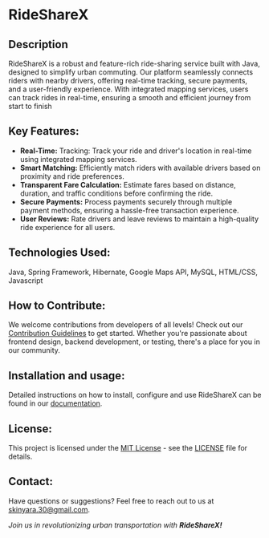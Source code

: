 # RideShareX

## Description
RideShareX is a robust and feature-rich ride-sharing service built with Java, designed to simplify urban commuting. Our platform seamlessly connects riders with nearby drivers, offering real-time tracking, secure payments, and a user-friendly experience. With integrated mapping services, users can track rides in real-time, ensuring a smooth and efficient journey from start to finish

## Key Features:

* __Real-Time:__ Tracking: Track your ride and driver's location in real-time using integrated mapping services.
* __Smart Matching:__ Efficiently match riders with available drivers based on proximity and ride preferences.
* __Transparent Fare Calculation:__ Estimate fares based on distance, duration, and traffic conditions before confirming the ride.
* __Secure Payments:__ Process payments securely through multiple payment methods, ensuring a hassle-free transaction experience.
* __User Reviews:__ Rate drivers and leave reviews to maintain a high-quality ride experience for all users.

## Technologies Used:
Java, Spring Framework, Hibernate, Google Maps API, MySQL, HTML/CSS, Javascript

## How to Contribute:
We welcome contributions from developers of all levels! Check out our [Contribution Guidelines](./docs/CONTRIBUTION.md) to get started. Whether you're passionate about frontend design, backend development, or testing, there's a place for you in our community.

## Installation and usage:
Detailed instructions on how to install, configure and use RideShareX can be found in our [documentation](./docs/INSTALLATION).

## License:
This project is licensed under the [MIT License](./LICENSE) - see the [LICENSE](./LICENSE) file for details.

## Contact:
Have questions or suggestions? Feel free to reach out to us at <mailto>skinyara.30@gmail.com</mailto>.

_Join us in revolutionizing urban transportation with **RideShareX!**_